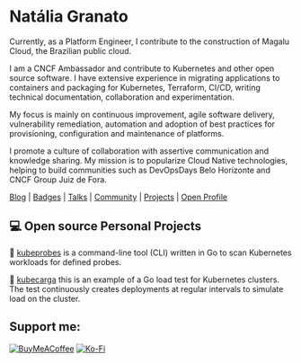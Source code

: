 # Natália Granato
Currently, as a Platform Engineer, I contribute to the construction of Magalu Cloud, the Brazilian public cloud.

I am a CNCF Ambassador and contribute to Kubernetes and other open source software. I have extensive experience in migrating applications to containers and packaging for Kubernetes, Terraform, CI/CD, writing technical documentation, collaboration and experimentation.

My focus is mainly on continuous improvement, agile software delivery, vulnerability remediation, automation and adoption of best practices for provisioning, configuration and maintenance of platforms.

I promote a culture of collaboration with assertive communication and knowledge sharing. My mission is to popularize Cloud Native technologies, helping to build communities such as DevOpsDays Belo Horizonte and CNCF Group Juiz de Fora.

[Blog](https://www.nataliagranato.xyz) | [Badges](https://www.credly.com/users/nataliagranato) | [Talks](https://speakerdeck.com/nataliagranato) | [Community](https://colabi.io/grupos/kubedevops) | [Projects](https://github.com/Tech-Preta) | [Open Profile](https://openprofile.dev/profile/natalia.granato) 


## :computer: Open source Personal Projects


:unicorn: [kubeprobes](https://github.com/Tech-Preta/kubeprobes) is a command-line tool (CLI) written in Go to scan Kubernetes workloads for defined probes.

:unicorn: [kubecarga](https://github.com/Tech-Preta/kubecarga) this is an example of a Go load test for Kubernetes clusters. The test continuously creates deployments at regular intervals to simulate load on the cluster.


<h2>Support me:</h2>

  [![BuyMeACoffee](https://img.shields.io/badge/Buy%20Me%20a%20Coffee-ffdd00?style=for-the-badge&logo=buy-me-a-coffee&logoColor=black)](https://buymeacoffee.com/nataliagranato) [![Ko-Fi](https://img.shields.io/badge/Ko--fi-F16061?style=for-the-badge&logo=ko-fi&logoColor=white)](https://ko-fi.com/nataliagranato) 









